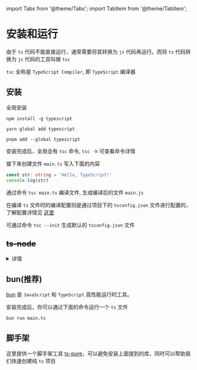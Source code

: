 import Tabs from '@theme/Tabs';
import TabItem from '@theme/TabItem';

# 安装和运行

由于 `ts` 代码不能直接运行，通常需要将其转换为 `js` 代码再运行。而将 `ts` 代码转换为 `js` 代码的工具叫做 `tsc`

`tsc` 全称是 `TypeScript Compiler`, 即 `TypeScript` 编译器

## 安装

全局安装

<Tabs>
<TabItem value="npm" label="npm" default>

```shell
npm install -g typescript
```

</TabItem>
<TabItem value="yarn" label="yarn">

```shell
yarn global add typescript
```

</TabItem>
<TabItem value="pnpm" label="pnpm (recommend)">

```shell
pnpm add --global typescript
```

</TabItem>
</Tabs>

安装完成后，全局会有 `tsc` 命令, `tsc -h` 可查看命令详情

接下来创建文件 `main.ts` 写入下面的内容

```ts
const str: string = 'Hello, TypeScript!'
console.log(str)
```

通过命令 `tsc main.ts` 编译文件, 生成编译后的文件 `main.js`

在编译 `ts` 文件时的编译配置则是通过项目下的 `tsconfig.json` 文件进行配置的，了解配置详情见 [这里](./tsconfig)

可通过命令 `tsc --init` 生成默认的 `tsconfig.json` 文件

## ~~ts-node~~

<details>

<summary>详情</summary>

`ts-node` 是一个可以直接运行 `ts` 文件的命令。

安装

```shell
pnpm add --golbal ts-node
```

以上面的 `main.ts` 为例，终端输入

```shell
ts-node main.ts  // 打印: Hello, TypeScript!
```

尽管 `ts-node` 可直接运行 `ts` 文件，但对于浏览器环境仍需要编译的过程。

</details>

## bun(推荐)

[bun](https://bun.sh/) 是 `JavaScript` 和 `TypeScript` 高性能运行时工具。

安装完成后，你可以通过下面的命令运行一个 `ts` 文件

```bash
bun run main.ts
```

## 脚手架

这里提供一个脚手架工具 [ts-pure](https://github.com/lybenson/ts-pure)，可以避免安装上面提到的库，同时可以帮助我们快速创建纯 `ts` 项目
